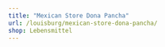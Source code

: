 ```yaml
---
title: "Mexican Store Dona Pancha"
url: /louisburg/mexican-store-dona-pancha/
shop: Lebensmittel
---
```

